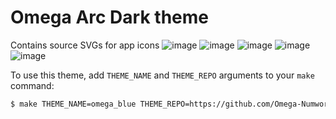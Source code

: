 # Omega Arc Dark theme

Contains source SVGs for app icons
![image](https://user-images.githubusercontent.com/49951010/136582599-8026c55f-8115-43cc-a4a5-d54c49ebf842.png)
![image](https://user-images.githubusercontent.com/49951010/136582716-0820ebc7-115d-4e6b-a8de-fad7ccde08bf.png)
![image](https://user-images.githubusercontent.com/49951010/136582797-1d595819-50f5-4569-8f90-1c8f6773af95.png)
![image](https://user-images.githubusercontent.com/49951010/136582887-6ff5de34-e12c-4732-b869-3ee67ef2540a.png)
![image](https://user-images.githubusercontent.com/49951010/136583392-5ac2ec80-4d47-4ce0-a108-7f4e6eb34a0d.png)

To use this theme, add `THEME_NAME` and `THEME_REPO` arguments to your `make` command:

```bash
$ make THEME_NAME=omega_blue THEME_REPO=https://github.com/Omega-Numworks/Omega-Theme-Example
```
